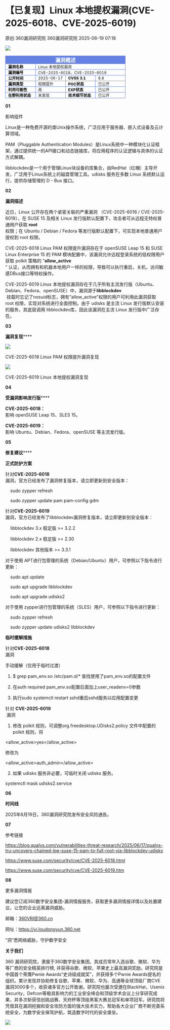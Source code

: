#  【已复现】Linux 本地提权漏洞(CVE-2025-6018、CVE-2025-6019)  
原创 360漏洞研究院  360漏洞研究院   2025-06-19 07:18  
  
![](https://mmbiz.qpic.cn/mmbiz_gif/5nNKGRl7pFgbJxnOxcKdRicA5Vlgv8VdjNEa8tGFyzVgC6Q6dlYR7JSnqNf6hodTZqXAibl0ZqFHlNgZKH8hT2jQ/640?wx_fmt=gif&from=appmsg "")  
  
  
<table><tbody><tr style="box-sizing: border-box;"><td colspan="4" data-colwidth="100.0000%" width="100.0000%" style="border-width: 1px;border-color: rgb(100, 130, 228);border-style: solid;background-color: rgb(100, 130, 228);box-sizing: border-box;padding: 0px;"><section style="text-align: center;color: rgb(255, 255, 255);box-sizing: border-box;"><p style="margin: 0px;padding: 0px;box-sizing: border-box;"><strong style="box-sizing: border-box;"><span leaf="">漏洞概述</span></strong></p></section></td></tr><tr style="box-sizing: border-box;"><td data-colwidth="25.0000%" width="25.0000%" style="border-width: 1px;border-color: rgb(100, 130, 228);border-style: solid;box-sizing: border-box;padding: 0px;"><section style="font-size: 12px;color: rgb(0, 0, 0);padding: 0px 8px;box-sizing: border-box;"><p style="white-space: normal;margin: 0px;padding: 0px;box-sizing: border-box;"><strong style="box-sizing: border-box;"><span leaf="">漏洞名称</span></strong></p></section></td><td colspan="3" data-colwidth="75.0000%" width="75.0000%" style="border-width: 1px;border-color: rgb(100, 130, 228);border-style: solid;box-sizing: border-box;padding: 0px;"><section style="font-size: 12px;padding: 0px 8px;box-sizing: border-box;"><p style="white-space: normal;margin: 0px;padding: 0px;box-sizing: border-box;"><span leaf="">Linux 本地提权漏洞</span></p></section></td></tr><tr style="box-sizing: border-box;"><td data-colwidth="25.0000%" width="25.0000%" style="border-width: 1px;border-color: rgb(100, 130, 228);border-style: solid;box-sizing: border-box;padding: 0px;"><section style="font-size: 12px;color: rgb(0, 0, 0);padding: 0px 8px;box-sizing: border-box;"><p style="white-space: normal;margin: 0px;padding: 0px;box-sizing: border-box;"><strong style="box-sizing: border-box;"><span leaf="">漏洞编号</span></strong></p></section></td><td colspan="3" data-colwidth="75.0000%" width="75.0000%" style="border-width: 1px;border-color: rgb(100, 130, 228);border-style: solid;box-sizing: border-box;padding: 0px;"><section style="font-size: 12px;padding: 0px 8px;box-sizing: border-box;"><p style="white-space: normal;margin: 0px;padding: 0px;box-sizing: border-box;"><span leaf="">CVE-2025-6018、CVE-2025-6019</span></p></section></td></tr><tr style="box-sizing: border-box;"><td data-colwidth="25.0000%" width="25.0000%" style="border-width: 1px;border-color: rgb(100, 130, 228);border-style: solid;box-sizing: border-box;padding: 0px;"><section style="font-size: 12px;color: rgb(0, 0, 0);padding: 0px 8px;box-sizing: border-box;"><p style="white-space: normal;margin: 0px;padding: 0px;box-sizing: border-box;"><strong style="box-sizing: border-box;"><span leaf="">公开时间</span></strong></p></section></td><td data-colwidth="25.0000%" width="25.0000%" style="border-width: 1px;border-color: rgb(100, 130, 228);border-style: solid;box-sizing: border-box;padding: 0px;"><section style="font-size: 12px;padding: 0px 8px;box-sizing: border-box;"><p style="white-space: normal;margin: 0px;padding: 0px;box-sizing: border-box;"><span leaf="">2025-06-17</span></p></section></td><td data-colwidth="25.0000%" width="25.0000%" style="border-width: 1px;border-color: rgb(100, 130, 228);border-style: solid;box-sizing: border-box;padding: 0px;"><section style="font-size: 12px;padding: 0px 8px;box-sizing: border-box;"><p style="white-space: normal;margin: 0px;padding: 0px;box-sizing: border-box;"><strong style="box-sizing: border-box;"><span style="color: rgb(0, 0, 0);box-sizing: border-box;"><span leaf="">CVSS 3.1</span></span></strong></p></section></td><td data-colwidth="25.0000%" width="25.0000%" style="border-width: 1px;border-color: rgb(100, 130, 228);border-style: solid;box-sizing: border-box;padding: 0px;"><section style="font-size: 12px;padding: 0px 8px;box-sizing: border-box;"><p style="white-space: normal;margin: 0px;padding: 0px;box-sizing: border-box;"><span leaf="">8.8</span></p></section></td></tr><tr style="box-sizing: border-box;"><td data-colwidth="25.0000%" width="25.0000%" style="border-width: 1px;border-color: rgb(100, 130, 228);border-style: solid;box-sizing: border-box;padding: 0px;"><section style="font-size: 12px;color: rgb(0, 0, 0);padding: 0px 8px;box-sizing: border-box;"><p style="white-space: normal;margin: 0px;padding: 0px;box-sizing: border-box;"><strong style="box-sizing: border-box;"><span leaf="">漏洞类型</span></strong></p></section></td><td data-colwidth="25.0000%" width="25.0000%" style="border-width: 1px;border-color: rgb(100, 130, 228);border-style: solid;box-sizing: border-box;padding: 0px;"><section style="font-size: 12px;padding: 0px 8px;box-sizing: border-box;"><p style="white-space: normal;margin: 0px;padding: 0px;box-sizing: border-box;"><span leaf="">权限提升</span></p></section></td><td data-colwidth="25.0000%" width="25.0000%" style="border-width: 1px;border-color: rgb(100, 130, 228);border-style: solid;box-sizing: border-box;padding: 0px;"><section style="font-size: 12px;color: rgb(0, 0, 0);padding: 0px 8px;box-sizing: border-box;"><p style="white-space: normal;margin: 0px;padding: 0px;box-sizing: border-box;"><strong style="box-sizing: border-box;"><span leaf="">POC状态</span></strong></p></section></td><td data-colwidth="25.0000%" width="25.0000%" style="border-width: 1px;border-color: rgb(100, 130, 228);border-style: solid;box-sizing: border-box;padding: 0px;"><section style="font-size: 12px;padding: 0px 8px;box-sizing: border-box;"><p style="white-space: normal;margin: 0px;padding: 0px;box-sizing: border-box;"><span leaf="">已公开</span></p></section></td></tr><tr style="box-sizing: border-box;"><td data-colwidth="25.0000%" width="25.0000%" style="border-width: 1px;border-color: rgb(100, 130, 228);border-style: solid;box-sizing: border-box;padding: 0px;"><section style="font-size: 12px;padding: 0px 8px;box-sizing: border-box;"><p style="white-space: normal;margin: 0px;padding: 0px;box-sizing: border-box;"><strong style="box-sizing: border-box;"><span style="color: rgb(0, 0, 0);box-sizing: border-box;"><span leaf="">利用可能性</span></span></strong></p></section></td><td data-colwidth="25.0000%" width="25.0000%" style="border-width: 1px;border-color: rgb(100, 130, 228);border-style: solid;box-sizing: border-box;padding: 0px;"><section style="font-size: 12px;padding: 0px 8px;box-sizing: border-box;"><p style="white-space: normal;margin: 0px;padding: 0px;box-sizing: border-box;"><span leaf="">高</span></p></section></td><td data-colwidth="25.0000%" width="25.0000%" style="border-width: 1px;border-color: rgb(100, 130, 228);border-style: solid;box-sizing: border-box;padding: 0px;"><section style="font-size: 12px;padding: 0px 8px;box-sizing: border-box;"><p style="white-space: normal;margin: 0px;padding: 0px;box-sizing: border-box;"><strong style="box-sizing: border-box;"><span style="color: rgb(0, 0, 0);box-sizing: border-box;"><span leaf="">EXP状态</span></span></strong></p></section></td><td data-colwidth="25.0000%" width="25.0000%" style="border-width: 1px;border-color: rgb(100, 130, 228);border-style: solid;box-sizing: border-box;padding: 0px;"><section style="font-size: 12px;padding: 0px 8px;box-sizing: border-box;"><p style="white-space: normal;margin: 0px;padding: 0px;box-sizing: border-box;"><span leaf="">已公开</span></p></section></td></tr><tr style="box-sizing: border-box;"><td data-colwidth="25.0000%" width="25.0000%" style="border-width: 1px;border-color: rgb(100, 130, 228);border-style: solid;box-sizing: border-box;padding: 0px;"><section style="font-size: 12px;color: rgb(0, 0, 0);padding: 0px 8px;box-sizing: border-box;"><p style="white-space: normal;margin: 0px;padding: 0px;box-sizing: border-box;"><strong style="box-sizing: border-box;"><span leaf="">在野利用状态</span></strong></p></section></td><td data-colwidth="25.0000%" width="25.0000%" style="border-width: 1px;border-color: rgb(100, 130, 228);border-style: solid;box-sizing: border-box;padding: 0px;"><section style="font-size: 12px;padding: 0px 8px;box-sizing: border-box;"><p style="white-space: normal;margin: 0px;padding: 0px;box-sizing: border-box;"><span leaf="">未发现</span></p></section></td><td data-colwidth="25.0000%" width="25.0000%" style="border-width: 1px;border-color: rgb(100, 130, 228);border-style: solid;box-sizing: border-box;padding: 0px;"><section style="font-size: 12px;color: rgb(0, 0, 0);padding: 0px 8px;box-sizing: border-box;"><p style="white-space: normal;margin: 0px;padding: 0px;box-sizing: border-box;"><strong style="box-sizing: border-box;"><span leaf="">技术细节状态</span></strong></p></section></td><td data-colwidth="25.0000%" width="25.0000%" style="border-width: 1px;border-color: rgb(100, 130, 228);border-style: solid;box-sizing: border-box;padding: 0px;"><section style="font-size: 12px;padding: 0px 8px;box-sizing: border-box;"><p style="white-space: normal;margin: 0px;padding: 0px;box-sizing: border-box;"><span leaf="">已公开</span></p></section></td></tr></tbody></table>  
  
  
**01**  
  
影响组件  
  
  
  
Linux是一种免费开源的类Unix操作系统，广泛应用于服务器、嵌入式设备及云计算领域。  
  
  
PAM（Pluggable Authentication Modules）是Linux系统中一种模块化认证框架，通过提供统一的API接口和动态链接库，将应用程序的认证逻辑与具体的认证方式解耦。  
  
  
libblockdev是一个用于管理Linux块设备的库集合，由RedHat（红帽）主导开发，广泛用于Linux系统上的磁盘管理工具。udisks 服务在多数 Linux 系统默认运行，提供存储管理的 D - Bus 接口。  
  
  
**02**  
  
**漏洞描述**  
  
  
  
近日，Linux 公开存在两个紧密关联的严重漏洞 （CVE-2025-6018 / CVE-2025-6019），在 SUSE 15 及相关 Linux 发行版默认配置下，攻击者可从远程无特权普通用户获取 **root**  
权限；在 Ubuntu / Debian / Fedora 等发行版默认配置下，可实现本地普通用户提权到 root 权限。  
  
  
CVE-2025-6018 Linux PAM 权限提升漏洞存在于 openSUSE Leap 15 和 SUSE Linux Enterprise 15 的 PAM 模块配置中，该漏洞允许远程登录系统的低权限用户获取 polkit 策略的 “**allow_active**  
” 认证，从而拥有和机器本地用户一样的权限，导致可以执行重启，关机，访问敏感DBus接口等特权操作。  
  
  
CVE-2025-6019 Linux 本地提权漏洞存在于几乎所有主流发行版（Ubuntu、Debian、Fedora、openSUSE）中，漏洞源于**libblockdev**  
 挂载时忘记了nosuid标志，拥有“allow_active”权限的用户可利用此漏洞获取 root 权限，实现对系统进行全面控制。由于 udisks 是主流 Linux 发行版默认安装的服务，其底层调用 libblockdev库，因此该漏洞在主流 Linux 发行版中广泛存在。  
  
  
**03**  
  
**漏洞复现******  
  
  
  
![](https://mmbiz.qpic.cn/mmbiz_png/5nNKGRl7pFiaxPqm2Q1wZv8a9bRGelftnOa6wGwusttxQ6pUr2dbkbYiaxpIjSvQIed1WibicicoVepkFz9rtyoQJyg/640?wx_fmt=png&from=appmsg "")  
  
CVE-2025-6018 Linux PAM 权限提升漏洞复现  
  
  
![](https://mmbiz.qpic.cn/mmbiz_png/5nNKGRl7pFiaxPqm2Q1wZv8a9bRGelftnSdfVqqB4tXu4HXFZCasRUZpXT7FrMNxQkI4sEt4yNzMJuMzx7FedibQ/640?wx_fmt=png&from=appmsg "")  
  
CVE-2025-6019 Linux 本地提权漏洞复现  
  
  
**04**  
  
**受漏洞影响发行版******  
  
  
  
**CVE-2025-6018：**  
影响 openSUSE Leap 15、SLES 15。  
  
**CVE-2025-6019：**  
影响 Ubuntu、Debian、Fedora、openSUSE 等主流发行版。  
  
  
**05**  
  
**修复建议******  
  
  
  
**正式防护方案**  
  
针对**CVE-2025-6018**  
漏洞，官方已经发布了漏洞修复版本，请立即更新到安全版本：  
  
    sudo zypper refresh  
  
    sudo zypper update pam pam-config gdm  
  
  
针对**CVE-2025-6019**  
漏洞，官方已经发布了libblockdev漏洞修复版本，请立即更新到安全版本：  
  
    libblockdev 3.x 稳定版 >= 3.2.2  
  
    libblockdev 2.x 稳定版 >= 2.30  
  
    libblockdev 其他版本 >= 3.3.1  
  
对于使用 APT进行包管理的系统（Debian/Ubuntu）用户，可参照以下指令进行更新：  
  
    sudo apt update   
  
    sudo apt upgrade libblockdev  
  
    sudo apt upgrade udisks2  
  
对于使用 zypper进行包管理的系统（SLES）用户，可参照以下指令进行更新：  
  
    sudo zypper refresh  
  
    sudo zypper update udisks2 libblockdev  
  
  
**临时缓解措施**  
  
针对**CVE-2025-6018**  
漏洞  
  
手动缓解（仅用于临时过渡）  
  
1. $ grep pam_env.so /etc/pam.d/* 查找使用了pam_env.so的配置文件   
  
2. 在auth required pam_env.so配置后面加上user_readenv=0参数  
  
3. 执行sudo systemctl restart sshd重启sshd服务以应用配置变更  
  
  
针对 **CVE-2025-6019**  
 漏洞  
  
1. 修改 polkit 规则，可调整org.freedesktop.UDisks2.policy 文件中配置的 polkit 规则，将  
  
<allow_active>yes</allow_active>  
  
修改为  
  
<allow_active>auth_admin</allow_active>  
  
2. 如果 udisks 服务非必要，可临时关闭 udisks 服务。  
  
systemctl mask udisks2.service  
  
  
**06**  
  
**时间线**  
  
  
  
2025年6月19日，360漏洞研究院发布安全风险通告。  
  
  
**07**  
  
参考链接  
  
  
  
https://blog.qualys.com/vulnerabilities-threat-research/2025/06/17/qualys-tru-uncovers-chained-lpe-suse-15-pam-to-full-root-via-libblockdev-udisks  
  
https://www.suse.com/security/cve/CVE-2025-6018.html  
  
https://www.suse.com/security/cve/CVE-2025-6019.htm  
  
  
**08**  
  
更多漏洞情报  
  
  
  
建议您订阅360数字安全集团-漏洞情报服务，获取更多漏洞情报详情以及处置建议，让您的企业远离漏洞威胁。  
  
  
邮箱：360VRI@360.cn  
  
网址：https://vi.loudongyun.360.net  
  
  
  
“洞”悉网络威胁，守护数字安全  
  
  
**关于我们**  
  
  
360 漏洞研究院，隶属于360数字安全集团。其成员常年入选谷歌、微软、华为等厂商的安全精英排行榜, 并获得谷歌、微软、苹果史上最高漏洞奖励。研究院是中国首个荣膺Pwnie Awards“史诗级成就奖”，并获得多个Pwnie Awards提名的组织。累计发现并协助修复谷歌、苹果、微软、华为、高通等全球顶级厂商CVE漏洞3000多个，收获诸多官方公开致谢。研究院也屡次受邀在BlackHat，Usenix Security，Defcon等极具影响力的工业安全峰会和顶级学术会议上分享研究成果，并多次斩获信创挑战赛、天府杯等顶级黑客大赛总冠军和单项冠军。研究院将凭借其在漏洞挖掘和安全攻防方面的强大技术实力，帮助各大企业厂商不断完善系统安全，为数字安全保驾护航，筑造数字时代的安全堡垒。  
  
  
![](https://mmbiz.qpic.cn/mmbiz_gif/5nNKGRl7pFgbJxnOxcKdRicA5Vlgv8Vdj79uMHokrh6ZZDyK49UF68xwvH2ttJ0eicYjADfDN3rsicht6B4toKg7w/640?wx_fmt=gif&from=appmsg "")  
  
  
